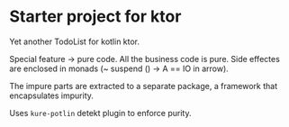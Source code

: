 # Starter project for ktor

Yet another TodoList for kotlin ktor.

Special feature -> pure code. All the business code is pure.
Side effectes are enclosed in monads (~ suspend () -> A  == IO in arrow).

The impure parts are extracted to a separate package, 
a framework that encapsulates impurity.

Uses `kure-potlin` detekt plugin to enforce purity.

